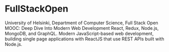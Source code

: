 # FullStackOpen
University of Helsinki, Department of Computer Science, Full Stack Open MOOC: Deep Dive Into Modern Web Development
React, Redux, Node.js, MongoDB, and GraphQL. Modern JavaScript-based web development, building single page 
applications with ReactJS that use REST APIs built with Node.js.
